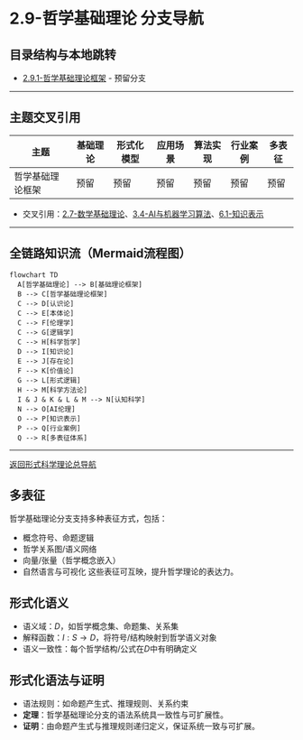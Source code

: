 # 2.9-哲学基础理论 分支导航

## 目录结构与本地跳转

- [2.9.1-哲学基础理论框架](2.9.1-哲学基础理论框架.md) - 预留分支

---

## 主题交叉引用

| 主题      | 基础理论 | 形式化模型 | 应用场景 | 算法实现 | 行业案例 | 多表征 |
|-----------|----------|------------|----------|----------|----------|--------|
| 哲学基础理论框架| 预留 | 预留       | 预留     | 预留     | 预留     | 预留   |

- 交叉引用：[2.7-数学基础理论](../2.7-数学基础理论/README.md)、[3.4-AI与机器学习算法](../../../3-数据模型与算法/3.4-AI与机器学习算法/README.md)、[6.1-知识表示](../../../6-知识图谱与可视化/6.1-知识表示/README.md)

---

## 全链路知识流（Mermaid流程图）

```mermaid
flowchart TD
  A[哲学基础理论] --> B[基础理论框架]
  B --> C[哲学基础理论框架]
  C --> D[认识论]
  C --> E[本体论]
  C --> F[伦理学]
  C --> G[逻辑学]
  C --> H[科学哲学]
  D --> I[知识论]
  E --> J[存在论]
  F --> K[价值论]
  G --> L[形式逻辑]
  H --> M[科学方法论]
  I & J & K & L & M --> N[认知科学]
  N --> O[AI伦理]
  O --> P[知识表示]
  P --> Q[行业案例]
  Q --> R[多表征体系]
```

---

[返回形式科学理论总导航](../README.md)

## 多表征

哲学基础理论分支支持多种表征方式，包括：

- 概念符号、命题逻辑
- 哲学关系图/语义网络
- 向量/张量（哲学概念嵌入）
- 自然语言与可视化
这些表征可互映，提升哲学理论的表达力。

## 形式化语义

- 语义域：$D$，如哲学概念集、命题集、关系集
- 解释函数：$I: S \to D$，将符号/结构映射到哲学语义对象
- 语义一致性：每个哲学结构/公式在$D$中有明确定义

## 形式化语法与证明

- 语法规则：如命题产生式、推理规则、关系约束
- **定理**：哲学基础理论分支的语法系统具一致性与可扩展性。
- **证明**：由命题产生式与推理规则递归定义，保证系统一致与可扩展。
